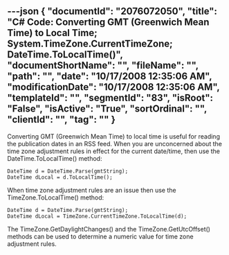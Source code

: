 ---json
{
  "documentId": "2076072050",
  "title": "C# Code: Converting GMT (Greenwich Mean Time) to Local Time; System.TimeZone.CurrentTimeZone; DateTime.ToLocalTime()",
  "documentShortName": "",
  "fileName": "",
  "path": "",
  "date": "10/17/2008 12:35:06 AM",
  "modificationDate": "10/17/2008 12:35:06 AM",
  "templateId": "",
  "segmentId": "83",
  "isRoot": "False",
  "isActive": "True",
  "sortOrdinal": "",
  "clientId": "",
  "tag": ""
}
---

Converting GMT (Greenwich Mean Time) to local time is useful for reading the publication dates in an RSS feed. When you are unconcerned about the time zone adjustment rules in effect for the current date/time, then use the DateTime.ToLocalTime() method:

    DateTime d = DateTime.Parse(gmtString);
    DateTime dLocal = d.ToLocalTime();

When time zone adjustment rules are an issue then use the TimeZone.ToLocalTime() method:

    DateTime d = DateTime.Parse(gmtString);
    DateTime dLocal = TimeZone.CurrentTimeZone.ToLocalTime(d);

The TimeZone.GetDaylightChanges() and the TimeZone.GetUtcOffset() methods can be used to determine a numeric value for time zone adjustment rules.
